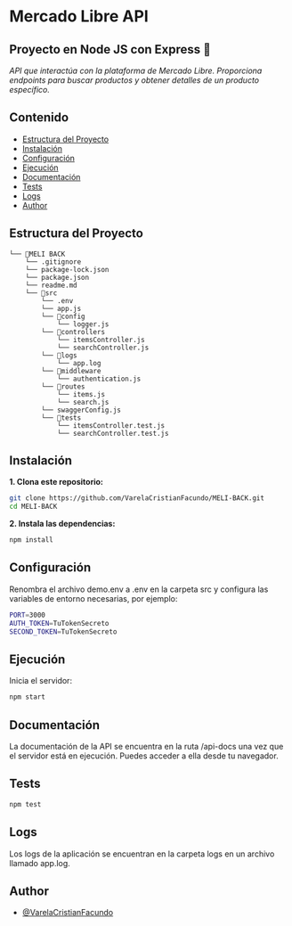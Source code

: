 # Mercado Libre API
## Proyecto en Node JS con Express 🚀

*API que interactúa con la plataforma de Mercado Libre. Proporciona endpoints para buscar productos y obtener detalles de un producto específico.*


## Contenido

- [Estructura del Proyecto](#estructura-del-proyecto)
- [Instalación](#instalación)
- [Configuración](#configuración)
- [Ejecución](#ejecución)
- [Documentación](#documentación)
- [Tests](#tests)
- [Logs](#logs)
- [Author](#Author)



## Estructura del Proyecto

```plaintext
└── 📁MELI BACK
    └── .gitignore
    └── package-lock.json
    └── package.json
    └── readme.md
    └── 📁src
        └── .env
        └── app.js
        └── 📁config
            └── logger.js
        └── 📁controllers
            └── itemsController.js
            └── searchController.js
        └── 📁logs
            └── app.log
        └── 📁middleware
            └── authentication.js
        └── 📁routes
            └── items.js
            └── search.js
        └── swaggerConfig.js
        └── 📁tests
            └── itemsController.test.js
            └── searchController.test.js
```

## Instalación
**1. Clona este repositorio:**

```bash
git clone https://github.com/VarelaCristianFacundo/MELI-BACK.git
cd MELI-BACK
```
**2. Instala las dependencias:**
```bash
npm install
```
## Configuración
Renombra el archivo demo.env a .env en la carpeta src y configura las variables de entorno necesarias, por ejemplo:
```bash
PORT=3000
AUTH_TOKEN=TuTokenSecreto
SECOND_TOKEN=TuTokenSecreto
```
## Ejecución
Inicia el servidor:
```bash
npm start
```
## Documentación
La documentación de la API se encuentra en la ruta /api-docs una vez que el servidor está en ejecución. Puedes acceder a ella desde tu navegador.
## Tests
```bash
npm test
```
## Logs
Los logs de la aplicación se encuentran en la carpeta logs en un archivo llamado app.log.

## Author

- [@VarelaCristianFacundo](https://github.com/VarelaCristianFacundo)